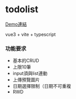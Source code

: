 # todolist

[Demo連結](https://todo-list-home-work.vercel.app/)

vue3 + vite + typescript

### 功能要求

- 基本的CRUD
- 上限10筆
- input須與list連動
- 上傳預覽圖片
- 日期選擇限制（日期不可重複
- RWD



